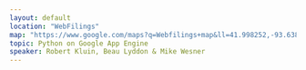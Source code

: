 ```yaml
---
layout: default
location: "WebFilings"
map: "https://www.google.com/maps?q=Webfilings+map&ll=41.998252,-93.638728&spn=0.0096,0.01929&t=m&hq=Webfilings&hnear=Johnston,+Iowa&z=16&iwloc=A"
topic: Python on Google App Engine
speaker: Robert Kluin, Beau Lyddon & Mike Wesner
---
```

